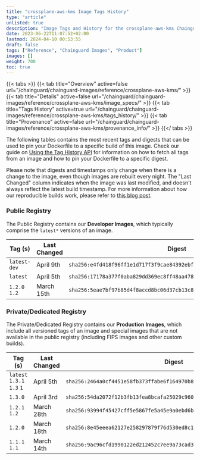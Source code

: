 ```yaml
---
title: "crossplane-aws-kms Image Tags History"
type: "article"
unlisted: true
description: "Image Tags and History for the crossplane-aws-kms Chainguard Image"
date: 2023-06-22T11:07:52+02:00
lastmod: 2024-04-10 00:53:55
draft: false
tags: ["Reference", "Chainguard Images", "Product"]
images: []
weight: 700
toc: true
---
```


{{< tabs >}}
{{< tab title="Overview" active=false url="/chainguard/chainguard-images/reference/crossplane-aws-kms/" >}}
{{< tab title="Details" active=false url="/chainguard/chainguard-images/reference/crossplane-aws-kms/image_specs/" >}}
{{< tab title="Tags History" active=true url="/chainguard/chainguard-images/reference/crossplane-aws-kms/tags_history/" >}}
{{< tab title="Provenance" active=false url="/chainguard/chainguard-images/reference/crossplane-aws-kms/provenance_info/" >}}
{{</ tabs >}}

The following tables contains the most recent tags and digests that can be used to pin your Dockerfile to a specific build of this image. Check our guide on [Using the Tag History API](/chainguard/chainguard-images/using-the-tag-history-api/) for information on how to fetch all tags from an image and how to pin your Dockerfile to a specific digest.

Please note that digests and timestamps only change when there is a change to the image, even though images are rebuilt every night. The "Last Changed" column indicates when the image was last modified, and doesn't always reflect the latest build timestamp. For more information about how our reproducible builds work, please refer to [this blog post](https://www.chainguard.dev/unchained/reproducing-chainguards-reproducible-image-builds).

### Public Registry
The Public Registry contains our **Developer Images**, which typically comprise the `latest*` versions of an image.

| Tag (s)        | Last Changed | Digest                                                                    |
|----------------|--------------|---------------------------------------------------------------------------|
|  `latest-dev`  | April 9th    | `sha256:e4fd418f96ff1e1d717f3f9cae84392ebf99eacbfbfff498099ddb5c9d1d6e84` |
|  `latest`      | April 5th    | `sha256:17178a377f0aba829dd369ec8ff48aa4789566f0cd871577f9694f85a8d5c953` |
|  `1.2.0` `1.2` | March 15th   | `sha256:5eae7bf97b85d4f8accd8bc06d37cb13c873735447acbf02c4b04bcb80cf8091` |


### Private/Dedicated Registry
The Private/Dedicated Registry contains our **Production Images**, which include all versioned tags of an image and special images that are not available in the public registry (including FIPS images and other custom builds).

| Tag (s)                     | Last Changed | Digest                                                                    |
|-----------------------------|--------------|---------------------------------------------------------------------------|
|  `latest` `1.3.1` `1.3` `1` | April 5th    | `sha256:2464a0cf4451e58fb373ffabe6f164970b8ab1668ff1f60c1b818f4f6ab5d278` |
|  `1.3.0`                    | April 3rd    | `sha256:54da2072f12b3fb13fea8bcafa25029c9600d3c7f158196920f2a5cda6bc5c19` |
|  `1.2.1` `1.2`              | March 28th   | `sha256:93994f45427cff5e5867fe5a45e9a0ebd6b92920fd3ee36891665d70c8bd5c1e` |
|  `1.2.0`                    | March 18th   | `sha256:8e45eeea62127e258297879f76d530ed8c1d38c009aadc4766a18b60d2eaf519` |
|  `1.1.1` `1.1`              | March 14th   | `sha256:9ac96cfd1990122ed212452c7ee9a73cad3254b801c118b87c7950b50cf23b22` |

